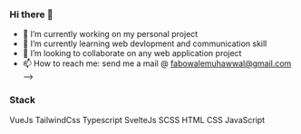 ### Hi there 👋

- 🔭 I’m currently working on my personal project
- 🌱 I’m currently learning web devlopment and communication skill
- 👯 I’m looking to collaborate on any web application project
- 📫 How to reach me: send me a mail @ fabowalemuhawwal@gmail.com
-->

### Stack
VueJs TailwindCss Typescript
SvelteJs SCSS HTML CSS JavaScript
